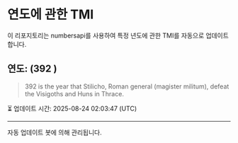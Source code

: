 
# 연도에 관한 TMI

이 리포지토리는 numbersapi를 사용하여 특정 년도에 관한 TMI를 자동으로 업데이트합니다.

## 연도: (392 )
> 392 is the year that Stilicho, Roman general (magister militum), defeat the Visigoths and Huns in Thrace.

⏳ 업데이트 시간: 2025-08-24 02:03:47 (UTC)

---
자동 업데이트 봇에 의해 관리됩니다.
